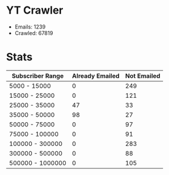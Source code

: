 # YT Crawler
- Emails: 1239
- Crawled: 67819

# Stats
| Subscriber Range  | Already Emailed | Not Emailed |
|-------|-------|-------|
| 5000 - 15000 | 0 | 249 |
| 15000 - 25000 | 0 | 121 |
| 25000 - 35000 | 47 | 33 |
| 35000 - 50000 | 98 | 27 |
| 50000 - 75000 | 0 | 97 |
| 75000 - 100000 | 0 | 91 |
| 100000 - 300000 | 0 | 283 |
| 300000 - 500000 | 0 | 88 |
| 500000 - 1000000 | 0 | 105 |
